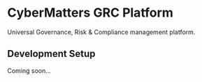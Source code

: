 # CyberMatters GRC Platform

Universal Governance, Risk & Compliance management platform.

## Development Setup

Coming soon...
